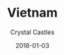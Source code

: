 ---
title: "Vietnam"
subtitle: "Crystal Castles"
customForwardUrl: "https://www.youtube.com/watch?v=o1GnvlwE3g0"
displayImg: "https://img.youtube.com/vi/o1GnvlwE3g0/0.jpg"
date: "2018-01-03"
newTab: true 
---
